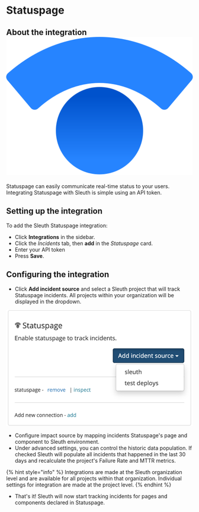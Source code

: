 # Statuspage

## About the integration <img src="../../../.gitbook/assets/statuspage_logo.svg" alt="" data-size="line">

Statuspage can easily communicate real-time status to your users. Integrating Statuspage with Sleuth is simple using an API token.

## Setting up the integration

To add the Sleuth Statuspage integration:

* Click **Integrations** in the sidebar.
* Click the _Incidents_ tab, then **add** in the _Statuspage_ card.
* Enter your API token
* Press **Save**.

## Configuring the integration

* Click **Add incident source** and select a Sleuth project that will track Statuspage incidents. All projects within your organization will be displayed in the dropdown.

![](<../../../.gitbook/assets/Screenshot 2021-11-02 at 15.01.46.png>)

* Configure impact source by mapping incidents Statuspage's page and component to Sleuth environment.
* Under advanced settings, you can control the historic data population. If checked Sleuth will populate all incidents that happened in the last 30 days and recalculate the project's Failure Rate and MTTR metrics.

{% hint style="info" %}
Integrations are made at the Sleuth organization level and are available for all projects within that organization. Individual settings for integration are made at the project level.
{% endhint %}

* That's it! Sleuth will now start tracking incidents for pages and components declared in Statuspage.

